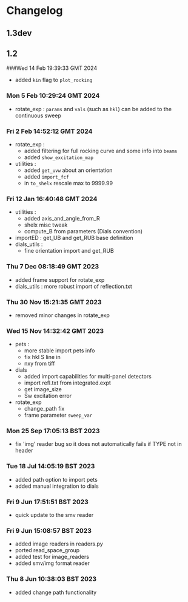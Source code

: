 # Changelog
## 1.3dev

## 1.2
###Wed 14 Feb 19:39:33 GMT 2024
- added `kin` flag to `plot_rocking`
### Mon  5 Feb 10:29:24 GMT 2024
- rotate_exp : `params` and `vals` (such as `hkl`) can be added to the continuous sweep
### Fri  2 Feb 14:52:12 GMT 2024
- rotate_exp :
  - added filtering for full rocking curve and some info into `beams`
  - added `show_excitation_map`
- utilities :
  - added `get_uvw` about an orientation
  - added `import_fcf`
  - in `to_shelx` rescale max to 9999.99
### Fri 12 Jan 16:40:48 GMT 2024
- utilities :
  - added axis_and_angle_from_R
  - shelx misc tweak
  - compute_B from parameters (Dials convention)
- importED : get_UB and get_RUB base definition
- dials_utils :
  - fine orientation import and get_RUB

### Thu  7 Dec 08:18:49 GMT 2023
- added frame support for rotate_exp
- dials_utils : more robust import of reflection.txt

### Thu 30 Nov 15:21:35 GMT 2023
- removed minor changes in rotate_exp

### Wed 15 Nov 14:32:42 GMT 2023
- pets :
  - more stable import pets info
  - fix hkl S line in
  - nxy from tiff
- dials
  - added import capabilities for multi-panel detectors
  - import refl.txt from integrated.expt
  - get image_size
  - Sw excitation error
- rotate_exp
  - change_path fix
  - frame parameter `sweep_var`
### Mon 25 Sep 17:05:13 BST 2023
- fix 'img' reader bug so it does not automatically fails if TYPE not in header
### Tue 18 Jul 14:05:19 BST 2023
- added path option to import pets
- added manual integration to dials

### Fri  9 Jun 17:51:51 BST 2023
- quick update to the smv reader

### Fri  9 Jun 15:08:57 BST 2023
- added image readers in readers.py
- ported read_space_group
- added test for image_readers
- added smv/img format reader

### Thu  8 Jun 10:38:03 BST 2023
- added change path functionality
